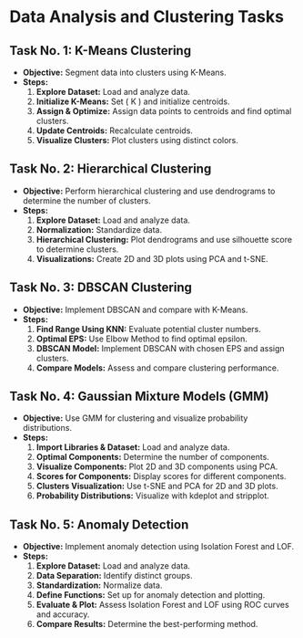 # Data Analysis and Clustering Tasks

## Task No. 1: K-Means Clustering
- **Objective:** Segment data into clusters using K-Means.
- **Steps:**
  1. **Explore Dataset:** Load and analyze data.
  2. **Initialize K-Means:** Set \( K \) and initialize centroids.
  3. **Assign & Optimize:** Assign data points to centroids and find optimal clusters.
  4. **Update Centroids:** Recalculate centroids.
  5. **Visualize Clusters:** Plot clusters using distinct colors.

## Task No. 2: Hierarchical Clustering
- **Objective:** Perform hierarchical clustering and use dendrograms to determine the number of clusters.
- **Steps:**
  1. **Explore Dataset:** Load and analyze data.
  2. **Normalization:** Standardize data.
  3. **Hierarchical Clustering:** Plot dendrograms and use silhouette score to determine clusters.
  4. **Visualizations:** Create 2D and 3D plots using PCA and t-SNE.

## Task No. 3: DBSCAN Clustering
- **Objective:** Implement DBSCAN and compare with K-Means.
- **Steps:**
  1. **Find Range Using KNN:** Evaluate potential cluster numbers.
  2. **Optimal EPS:** Use Elbow Method to find optimal epsilon.
  3. **DBSCAN Model:** Implement DBSCAN with chosen EPS and assign clusters.
  4. **Compare Models:** Assess and compare clustering performance.

## Task No. 4: Gaussian Mixture Models (GMM)
- **Objective:** Use GMM for clustering and visualize probability distributions.
- **Steps:**
  1. **Import Libraries & Dataset:** Load and analyze data.
  2. **Optimal Components:** Determine the number of components.
  3. **Visualize Components:** Plot 2D and 3D components using PCA.
  4. **Scores for Components:** Display scores for different components.
  5. **Clusters Visualization:** Use t-SNE and PCA for 2D and 3D plots.
  6. **Probability Distributions:** Visualize with kdeplot and stripplot.

## Task No. 5: Anomaly Detection
- **Objective:** Implement anomaly detection using Isolation Forest and LOF.
- **Steps:**
  1. **Explore Dataset:** Load and analyze data.
  2. **Data Separation:** Identify distinct groups.
  3. **Standardization:** Normalize data.
  4. **Define Functions:** Set up for anomaly detection and plotting.
  5. **Evaluate & Plot:** Assess Isolation Forest and LOF using ROC curves and accuracy.
  6. **Compare Results:** Determine the best-performing method.
